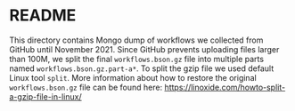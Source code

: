 # README

This directory contains Mongo dump of workflows we collected from GitHub until November 2021. Since GitHub prevents uploading files larger than 100M, we split the final `workflows.bson.gz` file into multiple parts named `workflows.bson.gz.part-a*`. To split the gzip file we used default Linux tool `split`. More information about how to restore the original `workflows.bson.gz` file can be found here: https://linoxide.com/howto-split-a-gzip-file-in-linux/ 